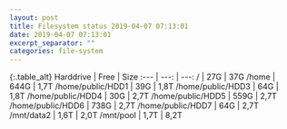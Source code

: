```yaml
---
layout: post
title: Filesystem status 2019-04-07 07:13:01
date: 2019-04-07 07:13:01
excerpt_separator: ""
categories: file-system
---
```

{:.table_alt}
Harddrive | Free | Size
:--- | ---: | ---:
/ | 27G | 37G
/home | 644G | 1,7T
/home/public/HDD1 | 39G | 1,8T
/home/public/HDD3 | 64G | 1,8T
/home/public/HDD4 | 30G | 2,7T
/home/public/HDD5 | 559G | 2,7T
/home/public/HDD6 | 738G | 2,7T
/home/public/HDD7 | 64G | 2,7T
/mnt/data2 | 1,6T | 2,0T
/mnt/pool | 1,7T | 8,2T
